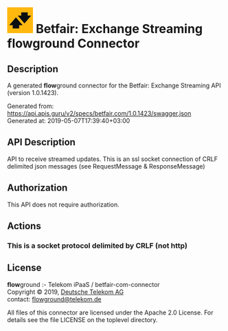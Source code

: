 # ![LOGO](logo.png) Betfair: Exchange Streaming **flow**ground Connector

## Description

A generated **flow**ground connector for the Betfair: Exchange Streaming API (version 1.0.1423).

Generated from: https://api.apis.guru/v2/specs/betfair.com/1.0.1423/swagger.json<br/>
Generated at: 2019-05-07T17:39:40+03:00

## API Description

API to receive streamed updates. This is an ssl socket connection of CRLF delimited json messages (see RequestMessage & ResponseMessage)

## Authorization

This API does not require authorization.

## Actions

### This is a socket protocol delimited by CRLF (not http)

## License

**flow**ground :- Telekom iPaaS / betfair-com-connector<br/>
Copyright © 2019, [Deutsche Telekom AG](https://www.telekom.de)<br/>
contact: flowground@telekom.de

All files of this connector are licensed under the Apache 2.0 License. For details
see the file LICENSE on the toplevel directory.

